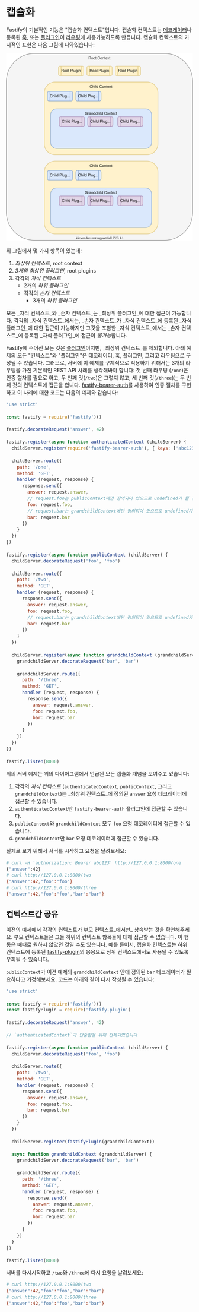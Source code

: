 # 캡슐화

Fastify의 기본적인 기능은 "캡슐화 컨텍스트"입니다.
캡슐화 컨텍스트는 [데코레이터](./Decorators.md)나 등록된 [훅](./Hooks.md), 또는 [플러그인](./Plugins.md)이 [라우팅](./Routes.md)에 사용가능하도록 만듭니다.
캡슐화 컨텍스트의 가시적인 표현은 다음 그림에 나와있습니다:

![그림 1](./resources/encapsulation_context.svg)

위 그림에서 몇 가지 항목이 있는데:

1. _최상위 컨텍스트_, root context
2. _3개의 최상위 플러그인_, root plugins
3. 각각의 _자식 컨텍스트_
    * 2개의 _하위 플러그인_
    * 각각의 _손자 컨텍스트_
        - 3개의 _하위 플러그인_

모든 _자식 컨텍스트_와 _손자 컨텍스트_는 _최상위 플러그인_에 대한 접근이 가능합니다.
각각의 _자식 컨텍스트_에서는, _손자 컨텍스트_가 _자식 컨텍스트_에 등록된 _자식 플러그인_에 대한 접근이 가능하지만 그것을 포함한 _자식 컨텍스트_에서는 _손자 컨텍스트_에 등록된 _자식 플러그인_에 접근이 *불가능*합니다.

Fastify에 주어진 모든 것은 [플러그인](./Plugins.md)이지만, _최상위 컨텍스트_를 제외합니다.
아래 예제의 모든 "컨텍스트"와 "플러그인"은 데코레이터, 훅, 플러그인, 그리고 라우팅으로 구성될 수 있습니다.
그러므로, 서버에 이 예제를 구체적으로 적용하기 위해서는 3개의 라우팅을 가진 기본적인 REST API 사례를 생각해봐야 합니다: 첫 번째 라우팅 (`/one`)은 인증 절차를 필요로 하고, 두 번째 것(`/two`)은 그렇지 않고, 세 번째 것(`/three`)는 두 번째 것의 컨텍스트에 접근을 합니다.
[fastify-bearer-auth][bearer]를 사용하여 인증 절차를 구현하고 이 사례에 대한 코드는 다음의 예제와 같습니다:

```js
'use strict'

const fastify = require('fastify')()

fastify.decorateRequest('answer', 42)

fastify.register(async function authenticatedContext (childServer) {
  childServer.register(require('fastify-bearer-auth'), { keys: ['abc123'] })

  childServer.route({
    path: '/one',
    method: 'GET',
    handler (request, response) {
      response.send({
        answer: request.answer,
        // request.foo는 publicContext에만 정의되어 있으므로 undefined가 될 것입니다
        foo: request.foo,
        // request.bar는 grandchildContext에만 정의되어 있으므로 undefined가 될 것입니다
        bar: request.bar
      })
    }
  })
})

fastify.register(async function publicContext (childServer) {
  childServer.decorateRequest('foo', 'foo')

  childServer.route({
    path: '/two',
    method: 'GET',
    handler (request, response) {
      response.send({
        answer: request.answer,
        foo: request.foo,
        // request.bar는 grandchildContext에만 정의되어 있으므로 undefined가 될 것입니다
        bar: request.bar
      })
    }
  })

  childServer.register(async function grandchildContext (grandchildServer) {
    grandchildServer.decorateRequest('bar', 'bar')

    grandchildServer.route({
      path: '/three',
      method: 'GET',
      handler (request, response) {
        response.send({
          answer: request.answer,
          foo: request.foo,
          bar: request.bar
        })
      }
    })
  })
})

fastify.listen(8000)
```

위의 서버 예제는 위의 다이어그램에서 언급된 모든 캡슐화 개념을 보여주고 있습니다:

1. 각각의 _자식 컨텍스트_ (`authenticatedContext`, `publicContext`, 그리고 `grandchildContext`)는 _최상위 컨텍스트_에 정의된 `answer` 요청 데코레이터에 접근할 수 있습니다.
2. `authenticatedContext`만 `fastify-bearer-auth` 플러그인에 접근할 수 있습니다.
3. `publicContext`와 `grandchildContext` 모두 `foo` 요청 데코레이터에 접근할 수 있습니다.
4. `grandchildContext`만 `bar` 요청 데코레이터에 접근할 수 있습니다.

실제로 보기 위해서 서버를 시작하고 요청을 날려보세요:

```sh
# curl -H 'authorization: Bearer abc123' http://127.0.0.1:8000/one
{"answer":42}
# curl http://127.0.0.1:8000/two
{"answer":42,"foo":"foo"}
# curl http://127.0.0.1:8000/three
{"answer":42,"foo":"foo","bar":"bar"}
```

[bearer]: https://github.com/fastify/fastify-bearer-auth

<a id="shared-context"></a>

## 컨텍스트간 공유

이전의 예제에서 각각의 컨텍스트가 부모 컨텍스트_에서만_ 상속받는 것을 확인해주세요.
부모 컨텍스트들은 그들 하위의 컨텍스트 항목들에 대해 접근할 수 없습니다.
이 행동은 때때로 원하지 않았던 것일 수도 있습니다.
예를 들어서, 캡슐화 컨텍스트는 하위 컨텍스트에 등록된 [fastify-plugin][fastify-plugin]의 응용으로 상위 컨텍스트에서도 사용될 수 있도록 우회될 수 있습니다.

`publicContext`가 이전 예제의 `grandchildContext` 안에 정의된 `bar` 데코레이터가 필요하다고 가정해보세요.
코드는 아래와 같이 다시 작성될 수 있습니다:

```js
'use strict'

const fastify = require('fastify')()
const fastifyPlugin = require('fastify-plugin')

fastify.decorateRequest('answer', 42)

// `authenticatedContext`가 단숨함을 위해 전제되었습니다

fastify.register(async function publicContext (childServer) {
  childServer.decorateRequest('foo', 'foo')

  childServer.route({
    path: '/two',
    method: 'GET',
    handler (request, response) {
      response.send({
        answer: request.answer,
        foo: request.foo,
        bar: request.bar
      })
    }
  })

  childServer.register(fastifyPlugin(grandchildContext))

  async function grandchildContext (grandchildServer) {
    grandchildServer.decorateRequest('bar', 'bar')

    grandchildServer.route({
      path: '/three',
      method: 'GET',
      handler (request, response) {
        response.send({
          answer: request.answer,
          foo: request.foo,
          bar: request.bar
        })
      }
    })
  }
})

fastify.listen(8000)
```

서버를 다시시작하고 `/two`와 `/three`에 다시 요청을 날려보세요:

```sh
# curl http://127.0.0.1:8000/two
{"answer":42,"foo":"foo","bar":"bar"}
# curl http://127.0.0.1:8000/three
{"answer":42,"foo":"foo","bar":"bar"}
```

[fastify-plugin]: https://github.com/fastify/fastify-plugin
